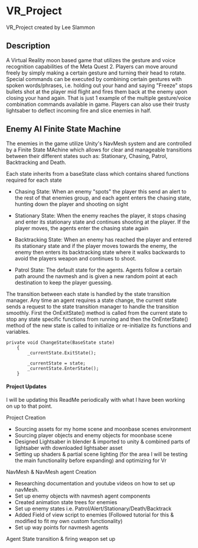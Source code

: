 # VR_Project
VR_Project created by Lee Slammon
## Description

A Virtual Reality moon based game that utilizes the gesture and voice recognition capabilities of the Meta Quest 2. Players can move around freely by simply making a certain gesture and turning their head to rotate. Special commands can be executed by combining certain gestures with spoken words/phrases, i.e. holding out your hand and saying "Freeze" stops bullets shot at the player mid flight and fires them back at the enemy upon closing your hand again. That is just 1 example of the multiple gesture/voice combination commands available in game. Players can also use their trusty lightsaber to deflect incoming fire and slice enemies in half.

## Enemy AI Finite State Machine

The enemies in the game utilize Unity's NavMesh system and are controlled by a Finite State MAchine which allows for clear and manageable transitions between their different states such as: Stationary, Chasing, Patrol, Backtracking and Death.

Each state inherits from a baseState class which contains shared functions required for each state

- Chasing State: When an enemy "spots" the player this send an alert to the rest of that enemies group, and each agent enters the chasing state, hunting down the player and shooting on sight

- Stationary State: When the enemy reaches the player, it stops chasing and enter its stationary state and continues shooting at the player. If the player moves, the agents enter the chasing state again

- Backtracking State: When an enemy has reached the player and entered its stationary state and if the player moves towards the enemy, the enemy then enters its backtracking state where it walks backwards to avoid the players weapon and continues to shoot.

- Patrol State: The default state for the agents. Agents follow a certain path around the navmesh and is given a new random point at each destination to keep the player guessing.

The transition between each state is handled by the state transition manager. Any time an agent requires a state change, the current state sends a request to the state transition manager to handle the transition smoothly. First the OnExitState() method is called from the current state to stop any state specific functions from running and then the OnEnterState() method of the new state is called to initialize or re-initialize its functions and variables.

```
private void ChangeState(BaseState state)
    {
        _currentState.ExitState();

        _currentState = state;
        _currentState.EnterState();
    }
```


#### Project Updates
I will be updating this ReadMe periodically with what I have been working on up to that point.

Project Creation
- Sourcing assets for my home scene and moonbase scenes environment
- Sourcing player objects and enemy objects for moonbase scene
- Designed Lightsaber in blender & imported to unity & combined parts of lightsaber with downloaded lightsaber asset
- Setting up shaders & partial scene lighting (for the area I will be testing the main functionality before expanding) and optimizing for Vr

NavMesh & NavMesh agent Creation
- Researching documentation and youtube videos on how to set up navMesh.
- Set up enemy objects with navmesh agent components
- Created animation state trees for enemies
- Set up enemy states i.e. Patrol/Alert/Stationary/Death/Backtrack
- Added Field of view script to enemies (Followed tutorial for this & modified to fit my own custom functionality)
- Set up way points for navmesh agents

Agent State transition & firing weapon set up 
